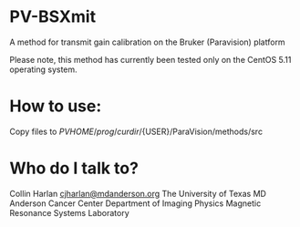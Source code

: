 # PV-BSXmit
A method for transmit gain calibration on the Bruker (Paravision) platform

Please note, this method has currently been tested only on the CentOS 5.11 operating system.

# How to use:
Copy files to ${PVHOME}/prog/curdir/${USER}/ParaVision/methods/src

# Who do I talk to?
Collin Harlan
cjharlan@mdanderson.org
The University of Texas MD Anderson Cancer Center
Department of Imaging Physics
Magnetic Resonance Systems Laboratory
